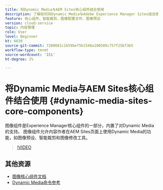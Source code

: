 ```yaml
---
title: 将Dynamic Media与AEM Sites核心组件结合使用
description: 了解如何将Dynamic Media与Adobe Experience Manager Sites结合使用。 图像组件是Experience Manager核心组件的一部分，内置了对Dynamic Media的支持。 图像组件允许内容作者在AEM Sites页面上使用Dynamic Media的功能，如图像预设、智能裁剪和图像修改工具。
feature: 核心组件、智能裁剪、图像配置文件、图像预设
version: cloud-service
topic: 内容管理
role: User
level: Beginner
kt: 6630
source-git-commit: 7200601c1b59bef5b1546a100589c757f25bf365
workflow-type: tm+mt
source-wordcount: '151'
ht-degree: 2%

---
```



# 将Dynamic Media与AEM Sites核心组件结合使用 {#dynamic-media-sites-core-components}

图像组件是Experience Manager核心组件的一部分，内置了对Dynamic Media的支持。 图像组件允许内容作者在AEM Sites页面上使用Dynamic Media的功能，如图像预设、智能裁剪和图像修改工具。

>[!VIDEO](https://video.tv.adobe.com/v/329331/?quality=12&learn=on)

## 其他资源

* [图像核心组件文档](https://experienceleague.adobe.com/docs/experience-manager-core-components/using/components/image.html?lang=en#dynamic-media)
* [Dynamic Media命令参考](https://experienceleague.adobe.com/docs/dynamic-media-developer-resources/image-serving-api/image-serving-api/http-protocol-reference/command-reference/c-command-reference.html?lang=en#image-serving-api)
